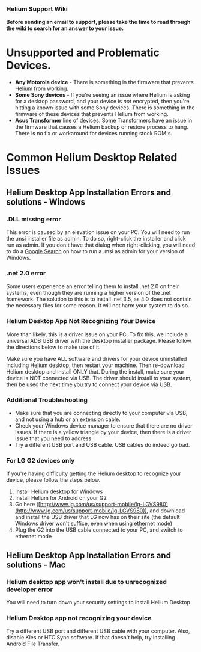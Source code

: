 ### Helium Support Wiki

**Before sending an email to support, please take the time to read through the wiki to search for an answer to your issue.**

# Unsupported and Problematic Devices.

* **Any Motorola device** - There is something in the firmware that prevents Helium from working.
* **Some Sony devices** - If you're seeing an issue where Helium is asking for a desktop password, and your device is _not_ encrypted, then you're hitting a known issue with some Sony devices. There is something in the firmware of these devices that prevents Helium from working. 
* **Asus Transformer** line of devices. Some Transformers have an issue in the firmware that causes a Helium backup or restore process to hang. There is no fix or workaround for devices running stock ROM's.

# Common Helium Desktop Related Issues

## Helium Desktop App Installation Errors and solutions - Windows

### .DLL missing error
This error is caused by an elevation issue on your PC. You will need to run the .msi installer file as admin. To do so, right-click the installer and click run as admin. If you don't have that dialog when right-clicking, you will need to do a [Google Search](https://www.google.com/search?q=how+to+run+a+.msi+as+admin+windows&oq=how+to+run+a+.msi+as+admin+windows&aqs=chrome..69i57j0l5.9184j0j7&sourceid=chrome&espv=210&es_sm=122&ie=UTF-8) on how to run a .msi as admin for your version of Windows.

### .net 2.0 error
Some users experience an error telling them to install .net 2.0 on their systems, even though they are running a higher version of the .net framework. The solution to this is to install .net 3.5, as 4.0 does not contain the necessary files for some reason. It will not harm your system to do so. 

### Helium Desktop App Not Recognizing Your Device 
More than likely, this is a driver issue on your PC. To fix this, we include a universal ADB USB driver with the desktop installer package. Please follow the directions below to make use of it. 

Make sure you have ALL software and drivers for your device uninstalled including Helium desktop, then restart your machine. Then re-download Helium desktop and install ONLY that. During the install, make sure your device is NOT connected via USB. The driver should install to your system, then be used the next time you try to connect your device via USB.

### Additional Troubleshooting
* Make sure that you are connecting directly to your computer via USB, and not using a hub or an extension cable.
* Check your Windows device manager to ensure that there are no driver issues. If there is a yellow triangle by your device, then there is a driver issue that you need to address.
* Try a different USB port and USB cable. USB cables do indeed go bad.

### For LG G2 devices only

If you're having difficulty getting the Helium desktop to recognize your device, please follow the steps below.

1.	Install Helium desktop for Windows
2.	Install Helium for Android on your G2
3.	Go here ([http://www.lg.com/us/support-mobile/lg-LGVS980](http://www.lg.com/us/support-mobile/lg-LGVS980)), and download and install the USB driver that LG now has on their site (the default Windows driver won't suffice, even when using ethernet mode)
4.	Plug the G2 into the USB cable connected to your PC, and switch to ethernet mode

## Helium Desktop App Installation Errors and solutions - Mac

### Helium desktop app won't install due to unrecognized developer error
You will need to turn down your security settings to install Helium Desktop

### Helium Desktop app not recognizing your device
Try a different USB port and different USB cable with your computer. Also, disable Kies or HTC Sync software. If that doesn't help, try installing Android File Transfer.

